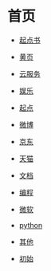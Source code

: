 # 首页

<div id = "首"></div>
<script src = "./js/首.js"></script>

* [起点书](网页/起点书.html)
* [黄页](网页/黄页.html)

* [云服务](网页/云服务.html)
* [娱乐](网页/娱乐.html)
* [起点](网页/起点.html)
* [微博](网页/微博.html)
* [京东](网页/京东.html)
* [天猫](网页/天猫.html)
* [文档](网页/文档.html)
* [编程](网页/编程.html)
* [微软](网页/微软.html)
* [python](网页/python.html)
* [其他](网页/其他.html)

* [初始](网页/初始.html)
